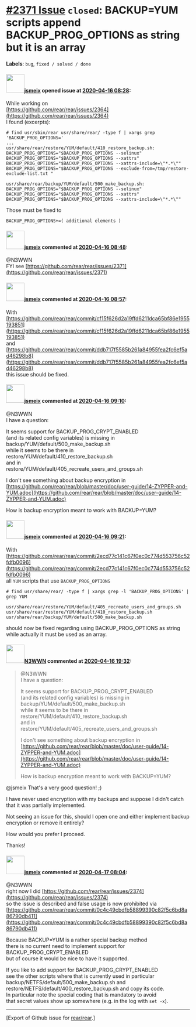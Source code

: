 [\#2371 Issue](https://github.com/rear/rear/issues/2371) `closed`: BACKUP=YUM scripts append BACKUP\_PROG\_OPTIONS as string but it is an array
===============================================================================================================================================

**Labels**: `bug`, `fixed / solved / done`

#### <img src="https://avatars.githubusercontent.com/u/1788608?u=925fc54e2ce01551392622446ece427f51e2f0ce&v=4" width="50">[jsmeix](https://github.com/jsmeix) opened issue at [2020-04-16 08:28](https://github.com/rear/rear/issues/2371):

While working on  
[https://github.com/rear/rear/issues/2364](https://github.com/rear/rear/issues/2364)  
I found (excerpts):

    # find usr/sbin/rear usr/share/rear/ -type f | xargs grep 'BACKUP_PROG_OPTIONS='
    ...
    usr/share/rear/restore/YUM/default/410_restore_backup.sh:
    BACKUP_PROG_OPTIONS="$BACKUP_PROG_OPTIONS --selinux"
    BACKUP_PROG_OPTIONS="$BACKUP_PROG_OPTIONS --xattrs"
    BACKUP_PROG_OPTIONS="$BACKUP_PROG_OPTIONS --xattrs-include=\"*.*\""
    BACKUP_PROG_OPTIONS="$BACKUP_PROG_OPTIONS --exclude-from=/tmp/restore-exclude-list.txt "

    usr/share/rear/backup/YUM/default/500_make_backup.sh:
    BACKUP_PROG_OPTIONS="$BACKUP_PROG_OPTIONS --selinux"
    BACKUP_PROG_OPTIONS="$BACKUP_PROG_OPTIONS --xattrs"
    BACKUP_PROG_OPTIONS="$BACKUP_PROG_OPTIONS --xattrs-include=\"*.*\""

Those must be fixed to

    BACKUP_PROG_OPTIONS+=( additional elements )

#### <img src="https://avatars.githubusercontent.com/u/1788608?u=925fc54e2ce01551392622446ece427f51e2f0ce&v=4" width="50">[jsmeix](https://github.com/jsmeix) commented at [2020-04-16 08:48](https://github.com/rear/rear/issues/2371#issuecomment-614508282):

@N3WWN  
FYI see
[https://github.com/rear/rear/issues/2371](https://github.com/rear/rear/issues/2371)

#### <img src="https://avatars.githubusercontent.com/u/1788608?u=925fc54e2ce01551392622446ece427f51e2f0ce&v=4" width="50">[jsmeix](https://github.com/jsmeix) commented at [2020-04-16 08:57](https://github.com/rear/rear/issues/2371#issuecomment-614512882):

With  
[https://github.com/rear/rear/commit/cf15f626d2a19ffd6211dca65bf86e1955193851](https://github.com/rear/rear/commit/cf15f626d2a19ffd6211dca65bf86e1955193851)  
and  
[https://github.com/rear/rear/commit/ddb717f5585b261a84955fea2fc6ef5ad46298b8](https://github.com/rear/rear/commit/ddb717f5585b261a84955fea2fc6ef5ad46298b8)  
this issue should be fixed.

#### <img src="https://avatars.githubusercontent.com/u/1788608?u=925fc54e2ce01551392622446ece427f51e2f0ce&v=4" width="50">[jsmeix](https://github.com/jsmeix) commented at [2020-04-16 09:10](https://github.com/rear/rear/issues/2371#issuecomment-614520406):

@N3WWN  
I have a question:

It seems support for BACKUP\_PROG\_CRYPT\_ENABLED  
(and its related config variables) is missing in  
backup/YUM/default/500\_make\_backup.sh  
while it seems to be there in  
restore/YUM/default/410\_restore\_backup.sh  
and in  
restore/YUM/default/405\_recreate\_users\_and\_groups.sh

I don't see something about backup encryption in  
[https://github.com/rear/rear/blob/master/doc/user-guide/14-ZYPPER-and-YUM.adoc](https://github.com/rear/rear/blob/master/doc/user-guide/14-ZYPPER-and-YUM.adoc)

How is backup encryption meant to work with BACKUP=YUM?

#### <img src="https://avatars.githubusercontent.com/u/1788608?u=925fc54e2ce01551392622446ece427f51e2f0ce&v=4" width="50">[jsmeix](https://github.com/jsmeix) commented at [2020-04-16 09:21](https://github.com/rear/rear/issues/2371#issuecomment-614526177):

With  
[https://github.com/rear/rear/commit/2ecd77c141c67f0ec0c774d553756c52fdfb0096](https://github.com/rear/rear/commit/2ecd77c141c67f0ec0c774d553756c52fdfb0096)  
all `YUM` scripts that use `BACKUP_PROG_OPTIONS`

    # find usr/share/rear/ -type f | xargs grep -l 'BACKUP_PROG_OPTIONS' | grep YUM

    usr/share/rear/restore/YUM/default/405_recreate_users_and_groups.sh
    usr/share/rear/restore/YUM/default/410_restore_backup.sh
    usr/share/rear/backup/YUM/default/500_make_backup.sh

should now be fixed regarding using BACKUP\_PROG\_OPTIONS as string  
while actually it must be used as an array.

#### <img src="https://avatars.githubusercontent.com/u/19431804?v=4" width="50">[N3WWN](https://github.com/N3WWN) commented at [2020-04-16 19:32](https://github.com/rear/rear/issues/2371#issuecomment-614852816):

> @N3WWN  
> I have a question:
>
> It seems support for BACKUP\_PROG\_CRYPT\_ENABLED  
> (and its related config variables) is missing in  
> backup/YUM/default/500\_make\_backup.sh  
> while it seems to be there in  
> restore/YUM/default/410\_restore\_backup.sh  
> and in  
> restore/YUM/default/405\_recreate\_users\_and\_groups.sh
>
> I don't see something about backup encryption in  
> [https://github.com/rear/rear/blob/master/doc/user-guide/14-ZYPPER-and-YUM.adoc](https://github.com/rear/rear/blob/master/doc/user-guide/14-ZYPPER-and-YUM.adoc)
>
> How is backup encryption meant to work with BACKUP=YUM?

@jsmeix That's a very good question! ;)

I have never used encryption with my backups and suppose I didn't catch
that it was partially implemented.

Not seeing an issue for this, should I open one and either implement
backup encryption or remove it entirely?

How would you prefer I proceed.

Thanks!

#### <img src="https://avatars.githubusercontent.com/u/1788608?u=925fc54e2ce01551392622446ece427f51e2f0ce&v=4" width="50">[jsmeix](https://github.com/jsmeix) commented at [2020-04-17 08:04](https://github.com/rear/rear/issues/2371#issuecomment-615105863):

@N3WWN  
right now I did
[https://github.com/rear/rear/issues/2374](https://github.com/rear/rear/issues/2374)  
so the issue is described and false usage is now prohibited via  
[https://github.com/rear/rear/commit/0c4c49cbdfb58899390c82f5c6bd8a86790db411](https://github.com/rear/rear/commit/0c4c49cbdfb58899390c82f5c6bd8a86790db411)

Because BACKUP=YUM is a rather special backup method  
there is no current need to implement support for  
BACKUP\_PROG\_CRYPT\_ENABLED  
but of course it would be nice to have it supported.

If you like to add support for BACKUP\_PROG\_CRYPT\_ENABLED  
see the other scripts where that is currently used in particular  
backup/NETFS/default/500\_make\_backup.sh and  
restore/NETFS/default/400\_restore\_backup.sh and copy its code.  
In particular note the special coding that is mandatory to avoid  
that secret values show up somewhere (e.g. in the log with `set -x`).

------------------------------------------------------------------------

\[Export of Github issue for
[rear/rear](https://github.com/rear/rear).\]
